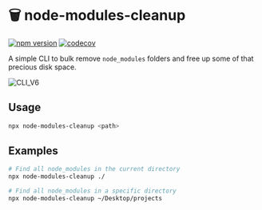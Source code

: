 # 🗑️ node-modules-cleanup

[![npm version](https://badge.fury.io/js/node-modules-cleanup.svg)](https://badge.fury.io/js/node-modules-cleanup)
[![codecov](https://codecov.io/gh/sebastianekstrom/node-module-remover/graph/badge.svg?token=GOXVSJ3VQ0)](https://codecov.io/gh/sebastianekstrom/node-module-remover)

A simple CLI to bulk remove `node_modules` folders and free up some of that precious disk space.

![CLI_V6](https://github.com/sebastianekstrom/node-module-remover/assets/1921046/431782b7-8b7e-498d-b32c-d0432f94ed6e)



## Usage

```bash
npx node-modules-cleanup <path>
```

## Examples

```bash
# Find all node_modules in the current directory
npx node-modules-cleanup ./

# Find all node_modules in a specific directory
npx node-modules-cleanup ~/Desktop/projects
```
